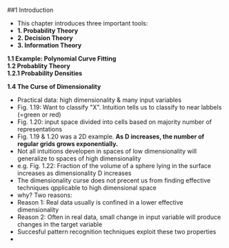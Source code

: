 ##1 Introduction

* This chapter introduces three important tools: 
* **1. Probability Theory**  
* **2. Decision Theory**  
* **3. Information Theory**  
  
**1.1 Example: Polynomial Curve Fitting**  
**1.2 Probablity Theory**  
**1.2.1 Probability Densities**  


**1.4 The Curse of Dimensionality**  
  
* Practical data: high dimensionality & many input variables
* Fig. 1.19: Want to classify "X". Intuition tells us to classify to near labbels (=green or red)
* Fig. 1.20: input space divided into cells based on majority number of representations
* Fig. 1.19 & 1.20 was a 2D example. **As D increases, the number of regular grids grows exponentially.**
* Not all intuitions developen in spaces of low dimensionality will generalize to spaces of high dimensionality  
* e.g. Fig. 1.22: Fraction of the volume of a sphere lying in the surface increases as dimensionality D increases  
* The dimensionality curse does not precent us from finding effective techniques qpplicable to high dimensional space  
* why? Two reasons:  
* Reason 1: Real data usually is confined in a lower effective dimensionality
* Reason 2: Often in real data, small change in input variable will produce changes in the target variable  
* Succesful pattern recognition techniques exploit these two properties  
* 
